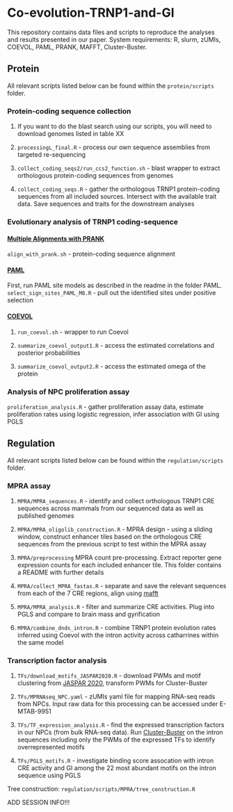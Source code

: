 # Co-evolution-TRNP1-and-GI
This repository contains data files and scripts to reproduce the analyses and results presented in our paper.
System requirements: R, slurm, zUMIs, COEVOL, PAML, PRANK, MAFFT, Cluster-Buster. 

## Protein

All relevant scripts listed below can be found within the `protein/scripts` folder.

### Protein-coding sequence collection 

1) If you want to do the blast search using our scripts, you will need to download genomes listed in table XX

2) `processingL_final.R` - process our own sequence assemblies from targeted re-sequencing

3) `collect_coding_seqs2/run_ccs2_function.sh` - blast wrapper to extract orthologous protein-coding sequences from genomes 

4) `collect_coding_seqs.R` - gather the orthologous TRNP1 protein-coding sequences from all included sources. Intersect with the available trait data. Save sequences and traits for the downstream analyses


### Evolutionary analysis of TRNP1 coding-sequence

#### [Multiple Alignments with PRANK](http://wasabiapp.org/software/prank/)
`align_with_prank.sh` -  protein-coding sequence alignment

#### [PAML](http://abacus.gene.ucl.ac.uk/software/paml.html)
First, run PAML site models as described in the readme in the folder PAML.
`select_sign_sites_PAML_M8.R` - pull out the identified sites under positive selection

#### [COEVOL](https://github.com/bayesiancook/coevol)

1) `run_coevol.sh` - wrapper to run Coevol

2) `summarize_coevol_output1.R` - access the estimated correlations and posterior probabilities

3) `summarize_coevol_output2.R` - access the estimated omega of the protein

### Analysis of NPC proliferation assay
`proliferation_analysis.R` - gather proliferation assay data, estimate proliferation rates using logistic regression, infer association with GI using PGLS


## Regulation

All relevant scripts listed below can be found within the `regulation/scripts` folder.


### MPRA assay 

1) `MPRA/MPRA_sequences.R` - identify and collect orthologous TRNP1 CRE sequences across mammals from our sequenced data as well as published genomes

2) `MPRA/MPRA_oligolib_construction.R` - MPRA design -  using a sliding window, construct enhancer tiles based on the orthologous CRE sequences from the previous script to test within the MPRA assay

3) `MPRA/preprocessing`  MPRA count pre-processing. Extract reporter gene expression counts for each included enhancer tile. This folder contains a README with further details 

4) `MPRA/collect_MPRA_fastas.R` - separate and save the relevant sequences from each of the 7 CRE regions, align using [mafft](https://mafft.cbrc.jp/alignment/software/)

5) `MPRA/MPRA_analysis.R` - filter and summarize CRE activities. Plug into PGLS and compare to brain mass and gyrification

6) `MPRA/combine_dnds_intron.R` - combine TRNP1 protein evolution rates inferred using Coevol with the intron activity across catharrines within the same model

### Transcription factor analysis

1) `TFs/download_motifs_JASPAR2020.R` - download PWMs and motif clustering from [JASPAR 2020](http://jaspar.genereg.net/downloads/), transform PWMs for Cluster-Buster

2) `TFs/MPRNAseq_NPC.yaml` - zUMIs yaml file for mapping RNA-seq reads from NPCs. Input raw data for this processing can be accessed under E-MTAB-9951

3) `TFs/TF_expression_analysis.R` - find the expressed transcription factors in our NPCs (from bulk RNA-seq data). Run [Cluster-Buster](http://cagt.bu.edu/page/ClusterBuster_download) on the intron sequences including only the PWMs of the expressed TFs to identify overrepresented motifs

4) `TFs/PGLS_motifs.R` - investigate binding score assocation with intron CRE activity and GI among the 22 most abundant motifs on the intron sequence using PGLS


Tree construction: `regulation/scripts/MPRA/tree_construction.R`

ADD SESSION INFO!!!

